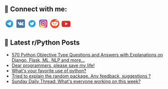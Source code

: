 ## 🔎 Connect with me:
[<img src="https://github.com/bullbesh/bullbesh/blob/main/images/Telegram.png" width="32" height="32" />](https://t.me/bullbesh)
[<img src="https://github.com/bullbesh/bullbesh/blob/main/images/VK.png" width="32" height="32" />](https://vk.com/bullbesh)
[<img src="https://github.com/bullbesh/bullbesh/blob/main/images/Twitter.png" width="32" height="32" />](https://twitter.com/bullbesh1)
[<img src="https://github.com/bullbesh/bullbesh/blob/main/images/Instagram.png" width="32" height="32" />](https://www.instagram.com/bullbesh)
[<img src="https://github.com/bullbesh/bullbesh/blob/main/images/Reddit.png" width="32" height="32" />](https://www.reddit.com/user/bullbesh)
[<img src="https://github.com/bullbesh/bullbesh/blob/main/images/YouTube.png" width="32" height="32" />](https://www.youtube.com/channel/UCtfjRs6uzgq5mfm8S06WTcg)

## 📕 Latest r/Python Posts
<!-- BLOG-POST-LIST:START -->
- [570 Python Objective Type Questions and Answers with Explanations on Django, Flask, ML, NLP and more...](https://www.reddit.com/r/Python/comments/16wovpu/570_python_objective_type_questions_and_answers/)
- [Dear programmers, please save my life!](https://www.reddit.com/r/Python/comments/16wntlq/dear_programmers_please_save_my_life/)
- [What&#39;s your favorite use of python?](https://www.reddit.com/r/Python/comments/16wnao8/whats_your_favorite_use_of_python/)
- [Tried to explain the random package. Any feedback, suggestions ?](https://www.reddit.com/r/Python/comments/16wmg9c/tried_to_explain_the_random_package_any_feedback/)
- [Sunday Daily Thread: What&#39;s everyone working on this week?](https://www.reddit.com/r/Python/comments/16wm3d8/sunday_daily_thread_whats_everyone_working_on/)
<!-- BLOG-POST-LIST:END -->
